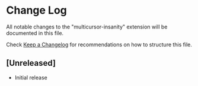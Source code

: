 # Change Log

All notable changes to the "multicursor-insanity" extension will be documented in this file.

Check [Keep a Changelog](http://keepachangelog.com/) for recommendations on how to structure this file.

## [Unreleased]

- Initial release
